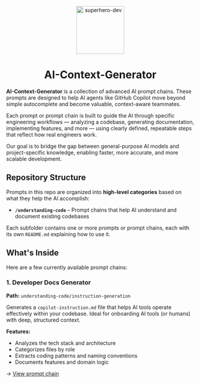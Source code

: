 <div align="center">

<img width="128" height="128" alt="superhero-dev" src="https://github.com/user-attachments/assets/c716fb81-27e3-4acf-a873-e6425a39e136" />

# AI-Context-Generator

</div>

**AI-Context-Generator** is a collection of advanced AI prompt chains. These prompts are designed to help AI agents like GitHub Copilot move beyond simple autocomplete and become valuable, context-aware teammates.

Each prompt or prompt chain is built to guide the AI through specific engineering workflows — analyzing a codebase, generating documentation, implementing features, and more — using clearly defined, repeatable steps that reflect how real engineers work.

Our goal is to bridge the gap between general-purpose AI models and project-specific knowledge, enabling faster, more accurate, and more scalable development.

## Repository Structure

Prompts in this repo are organized into **high-level categories** based on what they help the AI accomplish:

- **`/understanding-code`** – Prompt chains that help AI understand and document existing codebases

Each subfolder contains one or more prompts or prompt chains, each with its own `README.md` explaining how to use it.

## What's Inside

Here are a few currently available prompt chains:

### 1. Developer Docs Generator

**Path:** `understanding-code/instruction-generation`

Generates a `copilot-instruction.md` file that helps AI tools operate effectively within your codebase. Ideal for onboarding AI tools (or humans) with deep, structured context.

**Features:**

- Analyzes the tech stack and architecture
- Categorizes files by role
- Extracts coding patterns and naming conventions
- Documents features and domain logic

→ [View prompt chain](./understanding-code/instruction-generation/README.md)
